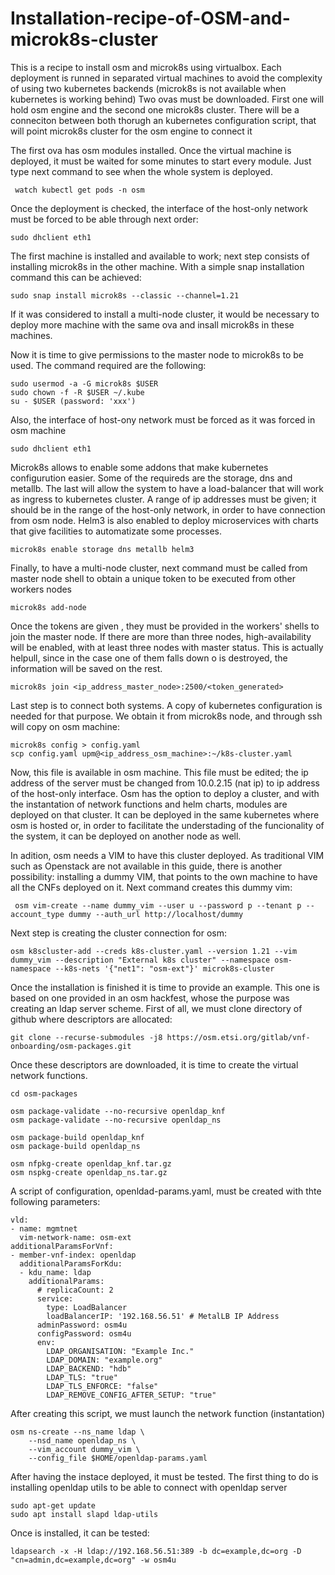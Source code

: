 # Installation-recipe-of-OSM-and-microk8s-cluster
This is a recipe to install osm and microk8s using virtualbox. Each deployment is runned in separated virtual machines to avoid the complexity of using two kubernetes backends  (microk8s is not available when kubernetes is working behind)
Two ovas must be downloaded. First one will hold osm engine and the second one microk8s cluster. There will be a conneciton between both thorugh an kubernetes configuration script, that will point microk8s cluster for the osm engine to connect it

The first ova has osm modules installed. Once the virtual machine is deployed, it must be waited for some minutes to start every module. Just type next command to see when the whole system is deployed.
```
 watch kubectl get pods -n osm
 ```
 Once the deployment is checked, the interface of the host-only network must be forced to be able through next order:
 
 ```
 sudo dhclient eth1
```

The first machine is installed and available to work; next step consists of installing microk8s in the other machine. With a simple snap installation command this can be achieved:

```
sudo snap install microk8s --classic --channel=1.21
```

If it was considered to install a multi-node cluster, it would be necessary to deploy more machine with the same ova and insall microk8s in these machines.

Now it is time to give permissions to the master node to microk8s to be used. The command required are the following: 
```
sudo usermod -a -G microk8s $USER
sudo chown -f -R $USER ~/.kube
su - $USER (password: 'xxx')
```

Also, the interface of host-ony network must be forced as it was forced in osm machine

 ```
 sudo dhclient eth1
```

Microk8s allows to enable some addons that make kubernetes configurution easier. Some of the requireds are the storage, dns and metallb. The last will allow the system to have a load-balancer that will work as ingress to kubernetes cluster. A range of ip addresses must be given; it should be in the range of the host-only network, in order to have connection from osm node. Helm3 is also enabled to deploy microservices with charts that give facilities to automatizate some processes.

```
microk8s enable storage dns metallb helm3
```
Finally, to have a multi-node cluster, next command must be called from master node shell to obtain a unique token to be executed from other workers nodes 
```
microk8s add-node
```
Once the tokens are given , they must be provided in the workers' shells to join the master node. If there are more than three nodes, high-availability will be enabled, with at least three nodes with master status. This is actually helpull, since in the case one of them falls down o is destroyed, the information will be saved on the rest.

```
microk8s join <ip_address_master_node>:2500/<token_generated>
```

Last step is to connect both systems. A copy of kubernetes configuration is needed for that purpose. We obtain it from microk8s node, and through ssh will copy on osm machine:

```
microk8s config > config.yaml
scp config.yaml upm@<ip_address_osm_machine>:~/k8s-cluster.yaml
```

Now, this file is available in osm machine. This file must be edited; the ip address of the server must be changed from 10.0.2.15 (nat ip) to ip address of the host-only interface. Osm has the option to deploy a cluster, and with the instantation of network functions and helm charts, modules are deployed on that cluster. It can be deployed in the same kubernetes where osm is hosted or, in order to facilitate the understading of the funcionality of the system, it can be deployed on another node as well.

In adition, osm needs a VIM to have this cluster deployed. As traditional VIM such as Openstack are not available in this guide, there is another possibility: installing a dummy VIM, that points to the own machine to have all the CNFs deployed on it. Next command creates this dummy vim:

 ```
  osm vim-create --name dummy_vim --user u --password p --tenant p --account_type dummy --auth_url http://localhost/dummy
```

Next step is creating the cluster connection for osm:

```
osm k8scluster-add --creds k8s-cluster.yaml --version 1.21 --vim dummy_vim --description "External k8s cluster" --namespace osm-namespace --k8s-nets '{"net1": "osm-ext"}' microk8s-cluster
```


Once the installation is finished it is time to provide an example. This one is based on one provided in an osm hackfest, whose the purpose was creating an ldap server scheme. First of all,  we must clone directory of github where descriptors are allocated:

```
git clone --recurse-submodules -j8 https://osm.etsi.org/gitlab/vnf-onboarding/osm-packages.git
```

Once these descriptors are downloaded, it is time to create the virtual network functions.

```
cd osm-packages
```
```
osm package-validate --no-recursive openldap_knf
osm package-validate --no-recursive openldap_ns
```
```
osm package-build openldap_knf
osm package-build openldap_ns
```

```
osm nfpkg-create openldap_knf.tar.gz
osm nspkg-create openldap_ns.tar.gz
```


A script of configuration, openldad-params.yaml, must be created with thte following parameters:

```
vld:
- name: mgmtnet
  vim-network-name: osm-ext
additionalParamsForVnf:
- member-vnf-index: openldap
  additionalParamsForKdu:
  - kdu_name: ldap
    additionalParams:
      # replicaCount: 2  
      service:
        type: LoadBalancer
        loadBalancerIP: '192.168.56.51' # MetalLB IP Address
      adminPassword: osm4u
      configPassword: osm4u
      env:
        LDAP_ORGANISATION: "Example Inc."
        LDAP_DOMAIN: "example.org"
        LDAP_BACKEND: "hdb"
        LDAP_TLS: "true"
        LDAP_TLS_ENFORCE: "false"
        LDAP_REMOVE_CONFIG_AFTER_SETUP: "true"

```


After creating this script, we must launch the network function (instantation)
```
osm ns-create --ns_name ldap \
    --nsd_name openldap_ns \
    --vim_account dummy_vim \
    --config_file $HOME/openldap-params.yaml
```

After having the instace deployed, it must be tested. The first thing to do is installing openldap utils to be able to connect with openldap server

```
sudo apt-get update
sudo apt install slapd ldap-utils
```

Once is installed, it can be tested:

```
ldapsearch -x -H ldap://192.168.56.51:389 -b dc=example,dc=org -D "cn=admin,dc=example,dc=org" -w osm4u
```

